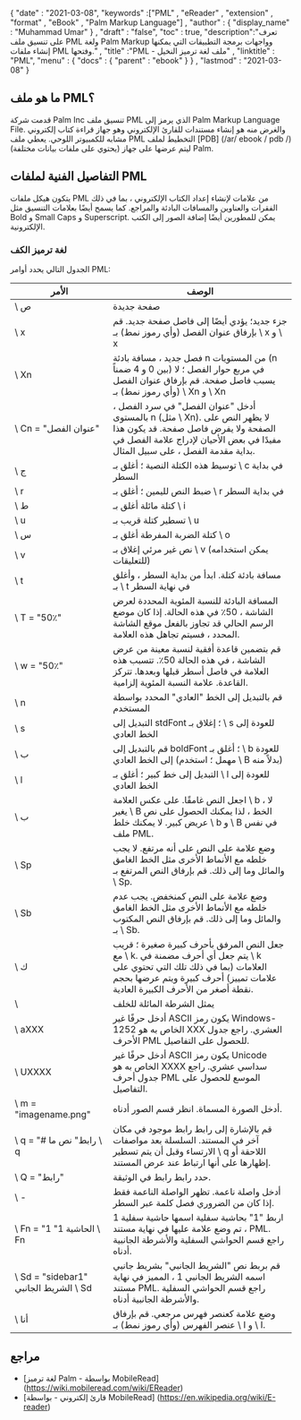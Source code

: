 {
  "date" : "2021-03-08",
  "keywords" :["PML" , "eReader" , "extension" , "format" , "eBook" , "Palm Markup Language"] ,
  "author" : {
    "display_name" : "Muhammad Umar"
} ,
  "draft" : "false",
  "toc" : true,
  "description":"تعرف على تنسيق ملف PML ولغة Palm Markup وواجهات برمجة التطبيقات التي يمكنها إنشاء ملفات PML وفتحها." ,
  "title" :"PML - ملف لغة ترميز النخيل" ,
  "linktitle" : "PML",
  "menu" : {
    "docs" : {
      "parent" : "ebook"
}
} ,
  "lastmod" : "2021-03-08"
}

## ما هو ملف PML؟

قدمت شركة Palm Inc تنسيق ملف PML الذي يرمز إلى Palm Markup Language File. والغرض منه هو إنشاء مستندات للقارئ الإلكتروني وهو جهاز قراءة كتاب إلكتروني مشابه للكمبيوتر اللوحي. يعطي ملف PML التخطيط لملف [PDB] (/ar/ ebook / pdb /) (يحتوي على ملفات بيانات مختلفة) ليتم عرضها على جهاز Palm.

## التفاصيل الفنية لملفات PML

يتكون هيكل ملفات PML من علامات لإنشاء إعداد الكتاب الإلكتروني ، بما في ذلك الفقرات والعناوين والمسافات البادئة والمراجع. كما يسمح أيضًا بعلامات التنسيق مثل Bold و Small Caps و Superscript. يمكن للمطورين أيضًا إضافة الصور إلى الكتب الإلكترونية.

### لغة ترميز الكف
الجدول التالي يحدد أوامر PML:

| الأمر | الوصف |
---|---|
| \ ص | صفحة جديدة |
| \ x | جزء جديد؛ يؤدي أيضًا إلى فاصل صفحة جديد. قم بإرفاق عنوان الفصل (وأي رموز نمط) بـ \ x و \ x |
| \ Xn | فصل جديد ، مسافة بادئة n من المستويات (n بين 0 و 4 ضمناً) في مربع حوار الفصل ؛ لا يسبب فاصل صفحة. قم بإرفاق عنوان الفصل (وأي رموز نمط) بـ \ Xn و \ Xn |
| \ Cn = "عنوان الفصل" | أدخل "عنوان الفصل" في سرد الفصل ، بالمستوى n (مثل \ Xn). لا يظهر النص على الصفحة ولا يفرض فاصل صفحة. قد يكون هذا مفيدًا في بعض الأحيان لإدراج علامة الفصل في بداية مقدمة الفصل ، على سبيل المثال. |
| \ ج | توسيط هذه الكتلة النصية ؛ أغلق بـ \ c في بداية السطر |
| \ r | ضبط النص لليمين ؛ أغلق بـ \ r في بداية السطر |
| \ ط | كتلة مائلة أغلق بـ \ i |
| \ u | تسطير كتلة قريب بـ \ u |
| \ س | كتلة الضربة المفرطة أغلق بـ \ o |
| \ v | نص غير مرئي إغلاق بـ \ v (يمكن استخدامه للتعليقات) |
| \ t | مسافة بادئة كتلة. ابدأ من بداية السطر ، وأغلق بـ \ t في نهاية السطر |
| \ T = "50٪" | المسافة البادئة للنسبة المئوية المحددة لعرض الشاشة ، 50٪ في هذه الحالة. إذا كان موضع الرسم الحالي قد تجاوز بالفعل موقع الشاشة المحدد ، فسيتم تجاهل هذه العلامة. |
| \ w = "50٪" | قم بتضمين قاعدة أفقية لنسبة معينة من عرض الشاشة ، في هذه الحالة 50٪. تتسبب هذه العلامة في فاصل أسطر قبلها وبعدها. تتركز القاعدة. علامة النسبة المئوية إلزامية. |
| \ n | قم بالتبديل إلى الخط "العادي" المحدد بواسطة المستخدم |
| \ s | التبديل إلى stdFont ؛ إغلاق بـ \ s للعودة إلى الخط العادي |
| \ ب | قم بالتبديل إلى boldFont ؛ أغلق بـ \ b للعودة إلى الخط العادي (مهمل ؛ استخدم \ B بدلاً منه) |
| \ l | التبديل إلى خط كبير ؛ أغلق بـ \ l للعودة إلى الخط العادي |
| \ ب | اجعل النص غامقًا. على عكس العلامة \ b ، لا يغير \ B الخط ، لذا يمكنك الحصول على نص عريض كبير. لا يمكنك خلط \ b و \ B في نفس ملف PML. |
| \ Sp | وضع علامة على النص على أنه مرتفع. لا يجب خلطه مع الأنماط الأخرى مثل الخط الغامق والمائل وما إلى ذلك. قم بإرفاق النص المرتفع بـ \ Sp. |
| \ Sb | وضع علامة على النص كمنخفض. يجب عدم خلطه مع الأنماط الأخرى مثل الخط الغامق والمائل وما إلى ذلك. قم بإرفاق النص المكتوب بـ \ Sb. |
| \ ك | جعل النص المرفق بأحرف كبيرة صغيرة ؛ قريب مع \ k. يتم جعل أي أحرف مضمنة في \ k العلامات (بما في ذلك تلك التي تحتوي على علامات تمييز) أحرف كبيرة ويتم عرضها بحجم نقطة أصغر من الأحرف الكبيرة العادية. |
| \\ | يمثل الشرطة المائلة للخلف |
| \ aXXX | أدخل حرفًا غير ASCII يكون رمز Windows-1252 الخاص به هو XXX العشري. راجع جدول الأحرف PML للحصول على التفاصيل. |
| \ UXXXX | أدخل حرفًا غير ASCII يكون رمز Unicode الخاص به هو XXXX سداسي عشري. راجع جدول أحرف PML الموسع للحصول على التفاصيل. |
| \ m = "imagename.png" | أدخل الصورة المسماة. انظر قسم الصور أدناه. |
| \ q = "# رابط" نص ما \ q | قم بالإشارة إلى رابط رابط موجود في مكان آخر في المستند. السلسلة بعد مواصفات الارتساء وقبل أن يتم تسطير \ q اللاحقة أو إظهارها على أنها ارتباط عند عرض المستند. |
| \ Q = "رابط" | حدد رابط رابط في الوثيقة. |
| \ - | أدخل واصلة ناعمة. تظهر الواصلة الناعمة فقط إذا كان من الضروري فصل كلمة عبر السطر. |
| \ Fn = "الحاشية 1" 1 \ Fn | اربط "1" بحاشية سفلية اسمها حاشية سفلية 1 ، تم وضع علامة عليها في نهاية مستند PML. راجع قسم الحواشي السفلية والأشرطة الجانبية أدناه. |
| \ Sd = "sidebar1" الشريط الجانبي \ Sd | قم بربط نص "الشريط الجانبي" بشريط جانبي اسمه الشريط الجانبي 1 ، المميز في نهاية مستند PML. راجع قسم الحواشي السفلية والأشرطة الجانبية أدناه. |
| \ أنا | وضع علامة كعنصر فهرس مرجعي. قم بإرفاق عنصر الفهرس (وأي رموز نمط) بـ \ I و \ I. |
 


## مراجع

* [لغة ترميز Palm - بواسطة MobileRead] (https://wiki.mobileread.com/wiki/EReader)
* [قارئ إلكتروني - بواسطة MobileRead] (https://en.wikipedia.org/wiki/E-reader)

